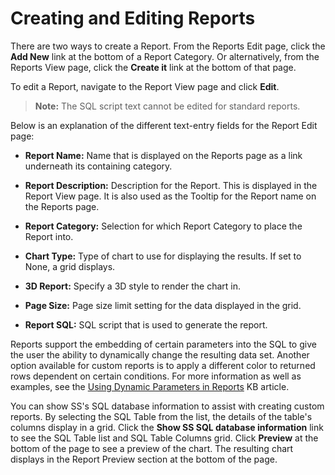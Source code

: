 [title]: # (Creating and Editing Reports)
[tags]: # (Creating and Editing Reports)
[priority]: # (20)

# Creating and Editing Reports

There are two ways to create a Report. From the Reports Edit page, click the **Add New** link at the bottom of a Report Category. Or alternatively, from the Reports View page, click the **Create it** link at the bottom of that page.

To edit a Report, navigate to the Report View page and click **Edit**.

> **Note:** The SQL script text cannot be edited for standard reports.

Below is an explanation of the different text-entry fields for the Report Edit page:

- **Report Name:** Name that is displayed on the Reports page as a link underneath its containing category.

- **Report Description:** Description for the Report. This is displayed in the Report View page. It is also used as the Tooltip for the Report name on the Reports page.

- **Report Category:** Selection for which Report Category to place the Report into.

- **Chart Type:** Type of chart to use for displaying the results. If set to None, a grid displays.

- **3D Report:** Specify a 3D style to render the chart in.

- **Page Size:** Page size limit setting for the data displayed in the grid.

- **Report SQL:** SQL script that is used to generate the report.

Reports support the embedding of certain parameters into the SQL to give the user the ability to dynamically change the resulting data set. Another option available for custom reports is to apply a different color to returned rows dependent on certain conditions. For more information as well as examples, see the [Using Dynamic Parameters in Reports](https://updates.thycotic.net/link.ashx?SSUserGuide_SecretServerReportParameters) KB article.

You can show SS's SQL database information to assist with creating custom reports. By selecting the SQL Table from the list, the details of the table's columns display in a grid. Click the **Show SS SQL database information** link to see the SQL Table list and SQL Table Columns grid. Click **Preview** at the bottom of the page to see a preview of the chart. The resulting chart displays in the Report Preview section at the bottom of the page.
